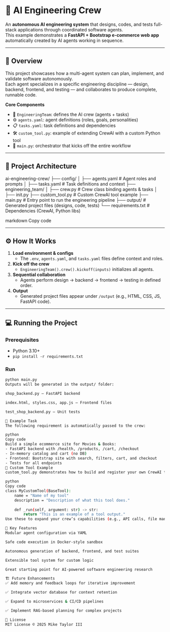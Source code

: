 # 🧠 AI Engineering Crew

An **autonomous AI engineering system** that designs, codes, and tests full-stack applications through coordinated software agents.  
This example demonstrates a **FastAPI + Bootstrap e-commerce web app** automatically created by AI agents working in sequence.

---

## 🚀 Overview

This project showcases how a multi-agent system can plan, implement, and validate software autonomously.  
Each agent specializes in a specific engineering discipline — design, backend, frontend, and testing — and collaborates to produce complete, runnable code.

**Core Components**
- 🧩 `EngineeringTeam`: defines the AI crew (agents + tasks)
- ⚙️ `agents.yaml`: agent definitions (roles, goals, personalities)
- 📋 `tasks.yaml`: task definitions and dependencies
- 🛠️ `custom_tool.py`: example of extending CrewAI with a custom Python tool
- 🧮 `main.py`: orchestrator that kicks off the entire workflow

---

## 🧱 Project Architecture

ai-engineering-crew/
├── config/
│ ├── agents.yaml # Agent roles and prompts
│ ├── tasks.yaml # Task definitions and context
├── engineering_team/
│ ├── crew.py # Crew class binding agents & tasks
│ ├── init.py
├── custom_tool.py # Custom CrewAI tool example
├── main.py # Entry point to run the engineering pipeline
├── output/ # Generated project files (designs, code, tests)
└── requirements.txt # Dependencies (CrewAI, Python libs)

markdown
Copy code

---

## ⚙️ How It Works

1. **Load environment & configs**
   - The `.env`, `agents.yaml`, and `tasks.yaml` files define context and roles.
2. **Kick off the crew**
   - `EngineeringTeam().crew().kickoff(inputs)` initializes all agents.
3. **Sequential collaboration**
   - Agents perform design → backend → frontend → testing in defined order.
4. **Output**
   - Generated project files appear under `/output` (e.g., HTML, CSS, JS, FastAPI code).

---

## 💻 Running the Project

### Prerequisites
- Python 3.10+
- `pip install -r requirements.txt`

### Run
```bash
python main.py
Outputs will be generated in the output/ folder:

shop_backend.py — FastAPI backend

index.html, styles.css, app.js — Frontend files

test_shop_backend.py — Unit tests

🧰 Example Task
The following requirement is automatically passed to the crew:

python
Copy code
Build a simple ecommerce site for Movies & Books:
- FastAPI backend with /health, /products, /cart, /checkout
- In-memory catalog and cart (no DB)
- Frontend: Bootstrap site with search, filters, cart, and checkout
- Tests for all endpoints
🧩 Custom Tool Example
custom_tool.py demonstrates how to build and register your own CrewAI tools.

python
Copy code
class MyCustomTool(BaseTool):
    name = "Name of my tool"
    description = "Description of what this tool does."
    
    def _run(self, argument: str) -> str:
        return "This is an example of a tool output."
Use these to expand your crew’s capabilities (e.g., API calls, file management, data processing).

🧠 Key Features
Modular agent configuration via YAML

Safe code execution in Docker-style sandbox

Autonomous generation of backend, frontend, and test suites

Extensible tool system for custom logic

Great starting point for AI-powered software engineering research

🏗️ Future Enhancements
✅ Add memory and feedback loops for iterative improvement

✅ Integrate vector database for context retention

✅ Expand to microservices & CI/CD pipelines

✅ Implement RAG-based planning for complex projects

🧾 License
MIT License © 2025 Mike Taylor III
